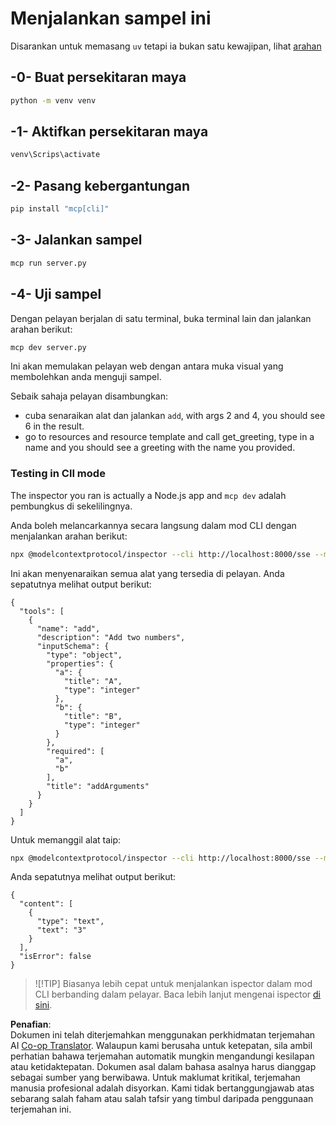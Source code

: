 <!--
CO_OP_TRANSLATOR_METADATA:
{
  "original_hash": "d700e180ce74b2675ce51a567a36c9e4",
  "translation_date": "2025-05-17T12:04:48+00:00",
  "source_file": "03-GettingStarted/05-sse-server/solution/python/README.md",
  "language_code": "ms"
}
-->
# Menjalankan sampel ini

Disarankan untuk memasang `uv` tetapi ia bukan satu kewajipan, lihat [arahan](https://docs.astral.sh/uv/#highlights)

## -0- Buat persekitaran maya

```bash
python -m venv venv
```

## -1- Aktifkan persekitaran maya

```bash
venv\Scrips\activate
```

## -2- Pasang kebergantungan

```bash
pip install "mcp[cli]"
```

## -3- Jalankan sampel

```bash
mcp run server.py
```

## -4- Uji sampel

Dengan pelayan berjalan di satu terminal, buka terminal lain dan jalankan arahan berikut:

```bash
mcp dev server.py
```

Ini akan memulakan pelayan web dengan antara muka visual yang membolehkan anda menguji sampel.

Sebaik sahaja pelayan disambungkan:

- cuba senaraikan alat dan jalankan `add`, with args 2 and 4, you should see 6 in the result.
- go to resources and resource template and call get_greeting, type in a name and you should see a greeting with the name you provided.

### Testing in ClI mode

The inspector you ran is actually a Node.js app and `mcp dev` adalah pembungkus di sekelilingnya.

Anda boleh melancarkannya secara langsung dalam mod CLI dengan menjalankan arahan berikut:

```bash
npx @modelcontextprotocol/inspector --cli http://localhost:8000/sse --method tools/list
```

Ini akan menyenaraikan semua alat yang tersedia di pelayan. Anda sepatutnya melihat output berikut:

```text
{
  "tools": [
    {
      "name": "add",
      "description": "Add two numbers",
      "inputSchema": {
        "type": "object",
        "properties": {
          "a": {
            "title": "A",
            "type": "integer"
          },
          "b": {
            "title": "B",
            "type": "integer"
          }
        },
        "required": [
          "a",
          "b"
        ],
        "title": "addArguments"
      }
    }
  ]
}
```

Untuk memanggil alat taip:

```bash
npx @modelcontextprotocol/inspector --cli http://localhost:8000/sse --method tools/call --tool-name add --tool-arg a=1 --tool-arg b=2
```

Anda sepatutnya melihat output berikut:

```text
{
  "content": [
    {
      "type": "text",
      "text": "3"
    }
  ],
  "isError": false
}
```

> ![!TIP]
> Biasanya lebih cepat untuk menjalankan ispector dalam mod CLI berbanding dalam pelayar.
> Baca lebih lanjut mengenai ispector [di sini](https://github.com/modelcontextprotocol/inspector).

**Penafian**:  
Dokumen ini telah diterjemahkan menggunakan perkhidmatan terjemahan AI [Co-op Translator](https://github.com/Azure/co-op-translator). Walaupun kami berusaha untuk ketepatan, sila ambil perhatian bahawa terjemahan automatik mungkin mengandungi kesilapan atau ketidaktepatan. Dokumen asal dalam bahasa asalnya harus dianggap sebagai sumber yang berwibawa. Untuk maklumat kritikal, terjemahan manusia profesional adalah disyorkan. Kami tidak bertanggungjawab atas sebarang salah faham atau salah tafsir yang timbul daripada penggunaan terjemahan ini.